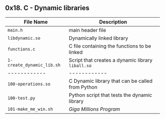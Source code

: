 ## 0x18. C - Dynamic libraries

| File Name | Description     |
| ------------ | ------------    |
| `main.h` | main header file |
| `libdynamic.so` | Dynamically linked library |
| `functions.c` | C file containing the functions to be linked |
| `1-create_dynamic_lib.sh` | Script that creates a dynamic library `liball.so` |
| ------------ | ------------    |
| `100-operations.so` | C Dynamic library that can be called from Python |
| `100-test.py` | Python script that tests the dynamic library |
| `101-make_me_win.sh` | *Giga Millions Program* |
